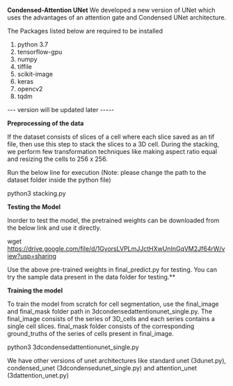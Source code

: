 **Condensed-Attention UNet** 
We developed a new version of UNet which uses the advantages of an attention gate and Condensed UNet architecture.

The Packages listed below are required to be installed

1. python 3.7
2. tensorflow-gpu
3. numpy
4. tiffile
5. scikit-image
6. keras
7. opencv2
8. tqdm

--- version will be updated later -----

**Preprocessing of the data**

If the dataset consists of slices of a cell where each slice saved as an tif file, then use this step to stack the slices to a 3D cell. During the stacking, we perform few transformation techniques like making aspect ratio equal and resizing the cells to 256 x 256.

Run the below line for execution (Note: please change the path to the dataset folder inside the python file)

python3 stacking.py

**Testing the Model**

Inorder to test the model, the pretrained weights can be downloaded from the below link and use it directly.

wget https://drive.google.com/file/d/1GyorsLVPLmJJctHXwUnInGqVM2Jf64rW/view?usp=sharing

Use the above pre-trained weights in final_predict.py for testing. You can try the sample data present in the data folder for testing.**

**Training the model**

To train the model from scratch for cell segmentation, use the final_image and final_mask folder path in 3dcondensedattentionunet_single.py. The final_image consists of the series of 3D_cells and each series contains a single cell slices. final_mask folder consists of the corresponding ground_truths of the series of cells present in final_image.

python3 3dcondensedattentionunet_single.py

We have other versions of unet architectures like standard unet (3dunet.py), condensed_unet (3dcondensedunet_single.py) and attention_unet (3dattention_unet.py)
